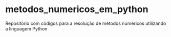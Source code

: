 # metodos_numericos_em_python
Repositório com códigos para a resolução de métodos numéricos utilizando a linguagem Python
